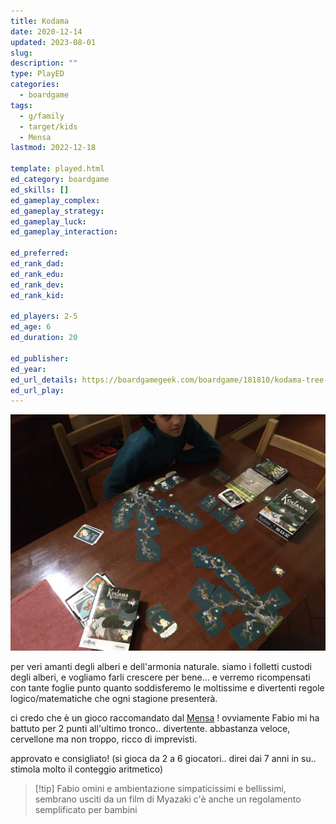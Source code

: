 ```yaml
---
title: Kodama
date: 2020-12-14
updated: 2023-08-01
slug: 
description: ""
type: PlayED
categories:
  - boardgame
tags:
  - g/family
  - target/kids
  - Mensa
lastmod: 2022-12-18

template: played.html
ed_category: boardgame
ed_skills: []
ed_gameplay_complex: 
ed_gameplay_strategy: 
ed_gameplay_luck: 
ed_gameplay_interaction: 

ed_preferred: 
ed_rank_dad: 
ed_rank_edu: 
ed_rank_dev: 
ed_rank_kid: 

ed_players: 2-5
ed_age: 6
ed_duration: 20

ed_publisher: 
ed_year: 
ed_url_details: https://boardgamegeek.com/boardgame/181810/kodama-tree-spirits
ed_url_play: 
---
```


![](../../assets/img/played/boardgame/kodama.webp)

per veri amanti degli alberi e dell'armonia naturale.
siamo i folletti custodi degli alberi, e vogliamo farli crescere per bene... e verremo ricompensati con tante foglie punto quanto soddisferemo le moltissime e divertenti regole logico/matematiche che ogni stagione presenterà.

ci credo che è un gioco raccomandato dal [Mensa](../../notes/riferimenti/organizzazioni/mensa.md) ! 
ovviamente Fabio mi ha battuto per 2 punti all'ultimo tronco.. divertente. abbastanza veloce, cervellone ma non troppo, ricco di imprevisti.

approvato e consigliato! (si gioca da 2 a 6 giocatori.. direi dai 7 anni in su.. stimola molto il conteggio aritmetico)

> [!tip] Fabio
> omini e ambientazione simpaticissimi e bellissimi, sembrano usciti da un film di Myazaki
> c'è anche un regolamento semplificato per bambini
